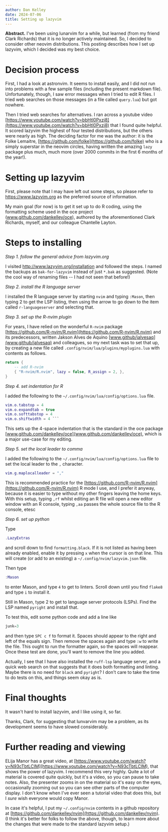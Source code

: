 ```yaml
---
author: Dan Kelley
date: 2024-07-06
title: Setting up lazyvim
---
```


**Abstract.** I've been using lunarvim for a while, but learned (from my friend
Clark Richards) that it is no longer actively maintained. So, I decided to
consider other neovim distributions.  This posting describes how I set up
lazyvim, which I decided was my best choice.

# Decision process

First, I had a look at astronvim.  It seems to install easily, and I did not
run into problems with a few sample files (including the present markdown
file). Unfortunately, though, I saw error messages when I tried to edit R
files. I tried web searches on those messages (in a file called `query.lua`)
but got nowhere.

Then I tried web searches for alternatives.  I ran across a youtube video
[https://www.youtube.com/watch?v=bbHtl0Pxzj8](https://www.youtube.com/watch?v=bbHtl0Pxzj8)
that I found quite helpful.  It scored lazyvim the highest of four tested
distributions, but the others were nearly as high.  The deciding factor for me
was the author: it is the Folke Lemaitre,
[https://github.com/folke](https://github.com/folke) who is a simply superstar
in the neovim circles, having written the amazing `lazy` package plus much,
much more (over 2000 commits in the first 6 months of the year!).

# Setting up lazyvim

First, please note that I may have left out some steps, so please refer to
https://www.lazyvim.org as the preferred source of information.

My main goal (for now) is to get it set up to do R coding, using the formatting
scheme used in the oce project (www.github.com/dankelley/oce), authored by the
aforementioned Clark Richards, myself, and our colleague Chantelle Layton.

# Steps to installing

*Step 1. follow the general advice from lazyvim.org*

I visited http://www.lazyvim.org/installation and followed the steps.  I named
the backups as `bak-for-lazyvim` instead of just `*.bak` as suggested. (Note
the cool way of renaming files -- I had not seen that before!)

*Step 2. install the R language server*

I installed the R language server by starting `nvim` and typing `:Mason`, then
typing 2 to get the LSP listing, then using the arrow to go down to the item
called `r-languageserver` and selecting that.

*Step 3. set up the R-nvim plugin*

For years, I have relied on the wonderful `R-nvim` package
[https://github.com/R-nvim/R.nvim](https://github.com/R-nvim/R.nvim) and its
predecessors, written Jakson Alves de Aquino
[www.github/jalvesaq](www.github/jalvesaq) and colleagues, so my next task was
to set that up, by creating a new file called
`.config/nvim/lua/plugins/myplugins.lua` with contents as follows.

```lua
return {
    -- add R-nvim
    { "R-nvim/R.nvim", lazy = false, R_assign = 2, },
}
```

*Step 4. set indentation for R*

I added the following to the `~/.config/nvim/lua/config/options.lua` file.

```lua
vim.o.tabstop = 4
vim.o.expandtab = true
vim.o.softtabstop = 4
vim.o.shiftwidth = 4 ```
```

This sets up the 4-space indentation that is the standard in the oce package
[www.github.com/dankelley/oce](www.github.com/dankelley/oce), which is a major
use-case for my editing.

*Step 5. set the local leader to comma*

I added the following to the `~/.config/nvim/lua/config/options.lua` file to
set the local leader to the `,` character.

```lua
vim.g.maplocalleader = ","
```


This is recommended practice for the
[https://github.com/R-nvim/R.nvim](https://github.com/R-nvim/R.nvim) R mode I
use, and I prefer it anyway, because it is easier to type without my other
fingers leaving the home keys.  With this setup, typing `,rf` whilst editing an
R file will open a new editor window with an R console, typing `,aa` passes the
whole source file to the R console, etesc


*Step 6. set up python*

Type

```lua
.LazyExtras
```

and scroll down to find `formatting.black`.  If it is not listed as having been
already enabled, enable it by pressing `x` when the cursor is on that line.
This will create (or add to an existing) a `~/.config/nvim/lazyvim.json` file.

Then type

```lua
:Mason
```

to enter Mason, and type `4` to get to linters.  Scroll down until you find
`flake8` and type `i` to install it.

Still in Mason, type 2 to get to language server protocols (LSPs). Find the LSP
named `pyright` and install that.

To test this, edit some python code and add a line like

```python
junk=3
```

and then type `SPC c f` to format it.  Spaces should appear to the right and
left of the equals sign. Then remove the spaces again and type `:w` to write
the file.  This ought to run the formatter again, so the spaces will reappear.
Once these test are done, you'll want to remove the line you added.

Actually, I see that I have also installed the `ruff-lsp` language server, and
a quick web search on that suggests that it does both formatting and linting.
Maybe there is no need for `black` and `pyright`?  I don't care to take the
time to do tests on this, and things seem okay as is.

# Final thoughts

It wasn't hard to install lazyvim, and I like using it, so far.

Thanks, Clark, for suggesting that lunvarvim may be a problem, as its
development seems to have slowed considerably.

# Further reading and viewing

ELija Manor has a great video, at
[https://www.youtube.com/watch?v=N93cTbtLCIM](https://www.youtube.com/watch?v=N93cTbtLCIM),
that shows the power of lazyvim.  I recommend this very highly. Quite a lot of
material is covered quite quickly, but it's a video, so you can pause to take
notes. Also, the presenter zooms in on the material so it's easy on the eyes,
occasionally zooming out so you can see other parts of the computer display.  I
don't know when I've ever seen a tutorial video that does this, but I *sure*
wish everyone would copy Manor.

In case it's helpful, I put my `~/.config/nvim` contents in a github repository
at [https://github.com/dankelley/nvim](https://github.com/dankelley/nvim).  (I
think it's better for folks to follow the above, though, to learn more about
the changes that were made to the standard lazyvim setup.)

